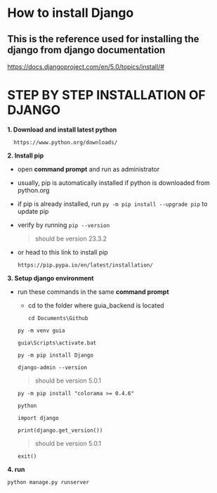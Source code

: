 # How to install Django
## This is the reference used for installing the django from django documentation
https://docs.djangoproject.com/en/5.0/topics/install/#

# STEP BY STEP INSTALLATION OF DJANGO 
**1. Download and install latest python**

      https://www.python.org/downloads/ 

**2. Install pip**
- open **command prompt** and run as administrator
- usually, pip is automatically installed if python is downloaded from python.org
- if pip is already installed, run `py -m pip install --upgrade pip` to update pip
- verify by running `pip --version`
  > should be version 23.3.2
- or head to this link to install pip

      https://pip.pypa.io/en/latest/installation/

**3. Setup django environment**
- run these commands in the same **command prompt**
   - cd to the folder where guia_backend is located
   
         cd Documents\Github
  
   `py -m venv guia`
   
   `guia\Scripts\activate.bat`
   
   `py -m pip install Django`
   
   `django-admin --version`
   
   > should be version 5.0.1
   
   `py -m pip install "colorama >= 0.4.6"`
   
   `python`
   
   `import django`
   
   `print(django.get_version())`
   
   > should be version 5.0.1
   
   `exit()`

**4. run**
   
`python manage.py runserver`
